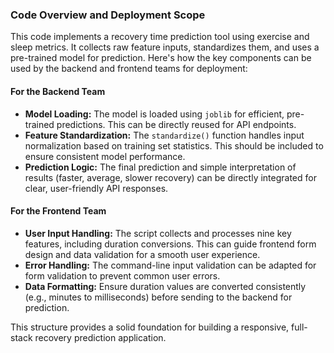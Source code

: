 ### Code Overview and Deployment Scope

This code implements a recovery time prediction tool using exercise and sleep metrics. It collects raw feature inputs, standardizes them, and uses a pre-trained model for prediction. Here's how the key components can be used by the backend and frontend teams for deployment:

#### For the Backend Team  
- **Model Loading:** The model is loaded using `joblib` for efficient, pre-trained predictions. This can be directly reused for API endpoints.  
- **Feature Standardization:** The `standardize()` function handles input normalization based on training set statistics. This should be included to ensure consistent model performance.  
- **Prediction Logic:** The final prediction and simple interpretation of results (faster, average, slower recovery) can be directly integrated for clear, user-friendly API responses.  

#### For the Frontend Team  
- **User Input Handling:** The script collects and processes nine key features, including duration conversions. This can guide frontend form design and data validation for a smooth user experience.  
- **Error Handling:** The command-line input validation can be adapted for form validation to prevent common user errors.  
- **Data Formatting:** Ensure duration values are converted consistently (e.g., minutes to milliseconds) before sending to the backend for prediction.  

This structure provides a solid foundation for building a responsive, full-stack recovery prediction application.
